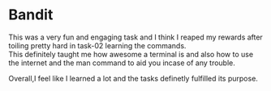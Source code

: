 # Bandit

This was a very fun and engaging task and I think I reaped my rewards after toiling pretty hard in task-02 learning the commands.<br>This definitely taught me how awesome a terminal is and also how to use the internet and the man command to aid you incase of any trouble.

Overall,I feel like I learned a lot and the tasks definetly fulfilled its purpose.
